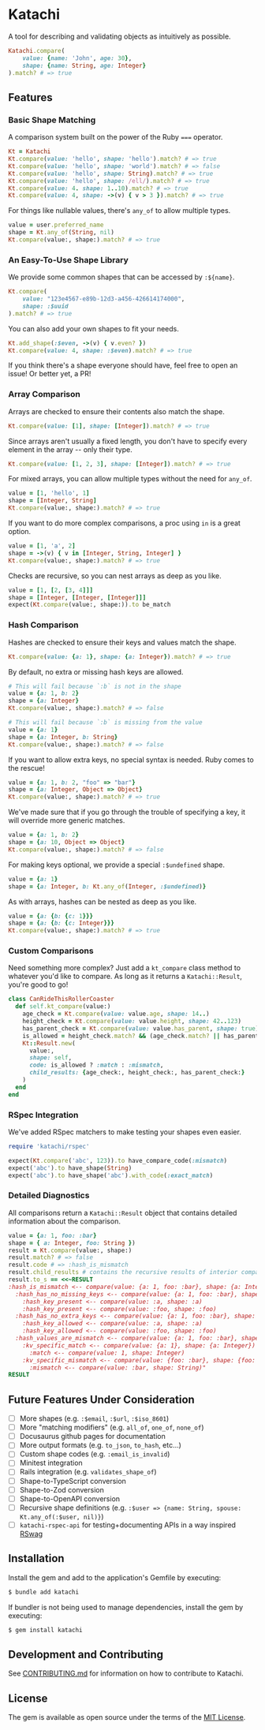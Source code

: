 # Katachi

A tool for describing and validating objects as intuitively as possible.

```ruby
Katachi.compare(
    value: {name: 'John', age: 30},
    shape: {name: String, age: Integer}
).match? # => true
```

## Features

### Basic Shape Matching

A comparison system built on the power of the Ruby `===` operator.

```ruby
Kt = Katachi
Kt.compare(value: 'hello', shape: 'hello').match? # => true
Kt.compare(value: 'hello', shape: 'world').match? # => false
Kt.compare(value: 'hello', shape: String).match? # => true
Kt.compare(value: 'hello', shape: /ell/).match? # => true
Kt.compare(value: 4. shape: 1..10).match? # => true
Kt.compare(value: 4, shape: ->(v) { v > 3 }).match? # => true
```

For things like nullable values, there's `any_of` to allow multiple types.

```ruby
value = user.preferred_name
shape = Kt.any_of(String, nil)
Kt.compare(value:, shape:).match? # => true
```

### An Easy-To-Use Shape Library

We provide some common shapes that can be accessed by `:${name}`.

```ruby
Kt.compare(
    value: "123e4567-e89b-12d3-a456-426614174000",
    shape: :$uuid
).match? # => true
```

You can also add your own shapes to fit your needs.

```ruby
Kt.add_shape(:$even, ->(v) { v.even? })
Kt.compare(value: 4, shape: :$even).match? # => true
```

If you think there's a shape everyone should have, feel free to open an issue! Or better yet, a PR!

### Array Comparison

Arrays are checked to ensure their contents also match the shape.

```ruby
Kt.compare(value: [1], shape: [Integer]).match? # => true
```

Since arrays aren't usually a fixed length, you don't have to specify
every element in the array -- only their type.

```ruby
Kt.compare(value: [1, 2, 3], shape: [Integer]).match? # => true
```

For mixed arrays, you can allow multiple types without the need for `any_of`.

```ruby
value = [1, 'hello', 1]
shape = [Integer, String]
Kt.compare(value:, shape:).match? # => true
```

If you want to do more complex comparisons, a proc using `in` is a great option.

```ruby
value = [1, 'a', 2]
shape = ->(v) { v in [Integer, String, Integer] }
Kt.compare(value:, shape:).match? # => true
```

Checks are recursive, so you can nest arrays as deep as you like.

```ruby
value = [1, [2, [3, 4]]]
shape = [Integer, [Integer, [Integer]]]
expect(Kt.compare(value:, shape:)).to be_match
```

### Hash Comparison

Hashes are checked to ensure their keys and values match the shape.

```ruby
Kt.compare(value: {a: 1}, shape: {a: Integer}).match? # => true
```

By default, no extra or missing hash keys are allowed.

```ruby
# This will fail because `:b` is not in the shape
value = {a: 1, b: 2}
shape = {a: Integer}
Kt.compare(value:, shape:).match? # => false

# This will fail because `:b` is missing from the value
value = {a: 1}
shape = {a: Integer, b: String}
Kt.compare(value:, shape:).match? # => false
```

If you want to allow extra keys, no special syntax is needed.
Ruby comes to the rescue!

```ruby
value = {a: 1, b: 2, "foo" => "bar"}
shape = {a: Integer, Object => Object}
Kt.compare(value:, shape:).match? # => true
```

We've made sure that if you go through the trouble of specifying a key, it will override more generic matches.

```ruby
value = {a: 1, b: 2}
shape = {a: 10, Object => Object}
Kt.compare(value:, shape:).match? # => false
```

For making keys optional, we provide a special `:$undefined` shape.

```ruby
value = {a: 1}
shape = {a: Integer, b: Kt.any_of(Integer, :$undefined)}
```

As with arrays, hashes can be nested as deep as you like.

```ruby
value = {a: {b: {c: 1}}}
shape = {a: {b: {c: Integer}}}
Kt.compare(value:, shape:).match? # => true
```

### Custom Comparisons

Need something more complex? Just add a `kt_compare` class method to whatever you'd like to compare.
As long as it returns a `Katachi::Result`, you're good to go!

```ruby
class CanRideThisRollerCoaster
  def self.kt_compare(value:)
    age_check = Kt.compare(value: value.age, shape: 14..)
    height_check = Kt.compare(value: value.height, shape: 42..123)
    has_parent_check = Kt.compare(value: value.has_parent, shape: true)
    is_allowed = height_check.match? && (age_check.match? || has_parent_check.match?)
    Kt::Result.new(
      value:,
      shape: self,
      code: is_allowed ? :match : :mismatch,
      child_results: {age_check:, height_check:, has_parent_check:}
    )
  end
end
```

### RSpec Integration

We've added RSpec matchers to make testing your shapes even easier.

```ruby
require 'katachi/rspec'

expect(Kt.compare('abc', 123)).to have_compare_code(:mismatch)
expect('abc').to have_shape(String)
expect('abc').to have_shape('abc').with_code(:exact_match)
```

### Detailed Diagnostics

All comparisons return a `Katachi::Result` object that contains detailed information about the comparison.

```ruby
value = {a: 1, foo: :bar}
shape = { a: Integer, foo: String })
result = Kt.compare(value:, shape:)
result.match? # => false
result.code # => :hash_is_mismatch
result.child_results # contains the recursive results of interior comparisons
result.to_s == <<~RESULT
:hash_is_mismatch <-- compare(value: {a: 1, foo: :bar}, shape: {a: Integer, foo: String})
  :hash_has_no_missing_keys <-- compare(value: {a: 1, foo: :bar}, shape: {a: Integer, foo: String})
    :hash_key_present <-- compare(value: :a, shape: :a)
    :hash_key_present <-- compare(value: :foo, shape: :foo)
  :hash_has_no_extra_keys <-- compare(value: {a: 1, foo: :bar}, shape: {a: Integer, foo: String})
    :hash_key_allowed <-- compare(value: :a, shape: :a)
    :hash_key_allowed <-- compare(value: :foo, shape: :foo)
  :hash_values_are_mismatch <-- compare(value: {a: 1, foo: :bar}, shape: {a: Integer, foo: String})
    :kv_specific_match <-- compare(value: {a: 1}, shape: {a: Integer})
      :match <-- compare(value: 1, shape: Integer)
    :kv_specific_mismatch <-- compare(value: {foo: :bar}, shape: {foo: String})
      :mismatch <-- compare(value: :bar, shape: String)"
RESULT
```

## Future Features Under Consideration

- [ ] More shapes (e.g. `:$email`, `:$url`, `:$iso_8601`)
- [ ] More "matching modifiers" (e.g. `all_of`, `one_of`, `none_of`)
- [ ] Docusaurus github pages for documentation
- [ ] More output formats (e.g. `to_json`, `to_hash`, etc...)
- [ ] Custom shape codes (e.g. `:email_is_invalid`)
- [ ] Minitest integration
- [ ] Rails integration (e.g. `validates_shape_of`)
- [ ] Shape-to-TypeScript conversion
- [ ] Shape-to-Zod conversion
- [ ] Shape-to-OpenAPI conversion
- [ ] Recursive shape definitions (e.g. `:$user => {name: String, spouse: Kt.any_of(:$user, nil)}`)
- [ ] `katachi-rspec-api` for testing+documenting APIs in a way inspired [RSwag](https://github.com/rswag/rswag)

## Installation

Install the gem and add to the application's Gemfile by executing:

```bash
$ bundle add katachi
```

If bundler is not being used to manage dependencies, install the gem by executing:

```bash
$ gem install katachi
```

## Development and Contributing

See [CONTRIBUTING.md](./CONTRIBUTING.md) for information on how to contribute to Katachi.

## License

The gem is available as open source under the terms of the [MIT License](https://opensource.org/licenses/MIT).
